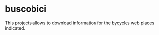 buscobici
=========
This projects allows to download information for the bycycles web places indicated.
